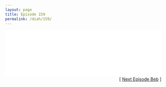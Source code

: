 ```yaml
---
layout: page
title: Episode 159
permalink: /diah/159/
---
```


<iframe allowfullscreen="true" frameborder="0" style="width:100%;" marginheight="0" marginwidth="0" mozallowfullscreen="true" scrolling="NO" src="//gdriveplayer.us/embed2.php?link=yqMfPztipimdMkUTP3X0jgdkQRZpoJ7PA2FjwPa37qzPjO8fyHO7ytIY%252B3JFrDEpJ2rmUrbk6sVK0Al8%252Ft0NSrikUogqBZg%252Fo3Sl8ET67%252Fn6jYSEZfuNqjaB0WgyhQ6JzS8%252B67KF%252BhnXGA9q2hfcbF%252FhsKEUonXtpAVJ5fDY3YAP6vLo8TWFiwqmXc7jUhvCwNM3lQdLGdRVW6wXyRLthM&amp;no_adult=yes" webkitallowfullscreen="true"></iframe>

<div align="right">[ <a href="/diah/160/">Next Episode Beb</a> ]</div>

